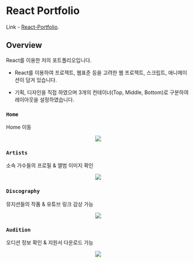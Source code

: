 # React Portfolio

Link - [React-Portfolio](https://kimdongjun98.github.io/highseason/).

## Overview

React를 이용한 저의 포트폴리오입니다.

- React를 이용하여 프로젝트, 웹표준 등을 고려한 웹 프로젝트, 스크립트, 애니메이션이 담겨 있습니다.

- 기획, 디자인을 직접 하였으며 3개의 컨테이너(Top, Middle, Bottom)로 구분하여 레이아웃을 설정하였습니다.


### `Home`

Home 이동

<p align="center">
  <img src="https://github.com/KimDongJun98/highseason/assets/114638544/e020a8c7-1704-4b74-9c3e-13dc9f7ac587">
</p>


### `Artists`

소속 가수들의 프로필 & 앨범 이미지 확인

<p align="center">
  <img src="https://github.com/KimDongJun98/highseason/assets/114638544/4a7cac51-c6ec-413a-b255-471de546d448">
</p>


### `Discography`

뮤지션들의 작품 & 유튜브 링크 감상 가능

<p align="center">
  <img src="https://github.com/KimDongJun98/highseason/assets/114638544/4423d7f5-3116-4f9c-a54a-4d5046e54d74">
</p>


### `Audition`

오디션 정보 확인 & 지원서 다운로드 가능

<p align="center">
  <img src="https://github.com/KimDongJun98/highseason/assets/114638544/45e3de14-a430-49f0-8ea6-1945b5c9df5c">
</p>
